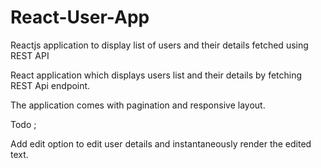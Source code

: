 # React-User-App
Reactjs application to display list of users and their details fetched using REST API

React application which displays users list and their details by fetching REST Api endpoint.

The application comes with pagination and responsive layout.

Todo ;

Add edit option to edit user details and instantaneously render the edited text.
